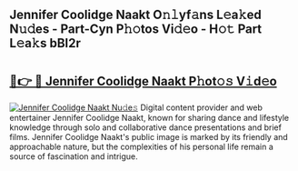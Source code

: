 ## Jennifer Coolidge Naakt O𝚗𝚕yf𝚊ns L𝚎a𝚔ed N𝚞𝚍es - Part-Cyn P𝚑𝚘tos Vi𝚍𝚎o - H𝚘𝚝 Part L𝚎a𝚔s bBI2r

# <h2><a href="http://kf2438f.oniu.top/?m=Jennifer+Coolidge+Naakt">🔗👉 🔴 Jennifer Coolidge Naakt P𝚑ot𝚘𝚜 V𝚒d𝚎o</a></h2>

[![Jennifer Coolidge Naakt Nu𝚍e𝚜](https://i.imgur.com/0qMVB7G.gif)](http://kf2438f.oniu.top/?m=Jennifer+Coolidge+Naakt)
Digital content provider and web entertainer Jennifer Coolidge Naakt, known for sharing dance and lifestyle knowledge through solo and collaborative dance presentations and brief films. Jennifer Coolidge Naakt's public image is marked by its friendly and approachable nature, but the complexities of his personal life remain a source of fascination and intrigue.  
